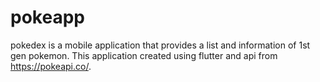 # pokeapp

pokedex is a mobile application that provides a list and information of 1st gen pokemon. This application created using flutter and api from https://pokeapi.co/.
